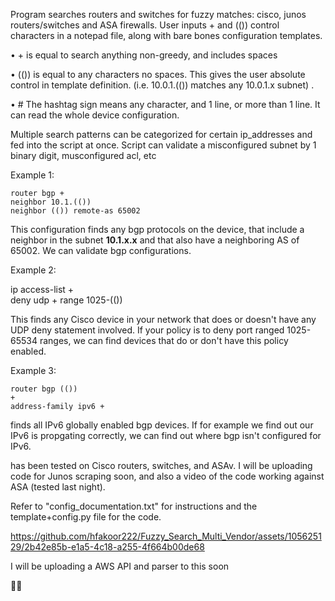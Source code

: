 

Program searches routers and switches for fuzzy matches: cisco, junos routers/switches and ASA firewalls.
User inputs  +   and   (())   control characters in a notepad file, along with bare bones configuration templates. 


•	+ is equal to search anything non-greedy,  and includes spaces

•	(())  is equal to any characters no spaces. This gives the user absolute control in template definition. (i.e. 10.0.1.(()) matches any 10.0.1.x subnet) .

•	#   The hashtag sign means any character, and 1 line, or more than 1 line. It can read the whole device configuration.  

Multiple search patterns can be categorized for certain ip_addresses and fed into the script at once.
Script can validate a misconfigured subnet by 1 binary digit, musconfigured acl, etc

Example 1:

    router bgp +                                
    neighbor 10.1.(())                                                                                                                                  
    neighbor (()) remote-as 65002


This configuration finds any bgp protocols on the device, that include a neighbor in the subnet **10.1.x.x**  and that
also have a neighboring AS of 65002. We can validate bgp configurations.

Example 2:

ip access-list +  
deny udp + range 1025-(()) 

This finds any Cisco device in your network that does or doesn't  have any UDP deny statement involved. If your policy is to deny port ranged 1025-65534 ranges, we can find devices that do or don't have this policy enabled.


Example 3:

 	router bgp (())
 	+
 	address-family ipv6 +

finds all IPv6 globally enabled bgp devices. If for example we find out our IPv6 is propgating correctly, we can find out where bgp isn't configured for IPv6.





has been tested on Cisco routers, switches, and ASAv. I will be uploading code for Junos scraping soon, and also a video of the code working against ASA (tested last night).




Refer to "config_documentation.txt"   for instructions and the template+config.py file  for the code.







https://github.com/hfakoor222/Fuzzy_Search_Multi_Vendor/assets/105625129/2b42e85b-e1a5-4c18-a255-4f664b00de68







I will be uploading a AWS API and parser to this soon

:face_exhaling:



